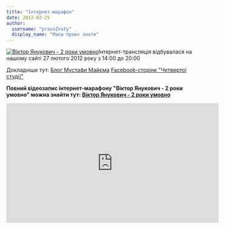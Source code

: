 ```yaml
---
title: "Інтернет-марафон"
date: 2012-02-25
author: 
  username: "pravoZnaty"
  display_name: "Маєш право знати"
---
```


[![](https://mpz.brovary.org/wp-content/uploads/2012/02/Віктор-Янукович-2-роки-умовно.jpg "Віктор Янукович - 2 роки умовно")](https://mpz.brovary.org/wp-content/uploads/2012/02/Віктор-Янукович-2-роки-умовно.jpg)Інтернет-трансляція відбувалася на нашому сайті 27 лютого 2012 року з 14:00 до 20:00

Докладніше тут: [Блог Мустафи Майєма](http://blogs.pravda.com.ua/authors/nayem/4f476775c2ff5/) [Facebook-сторінк "Четвертої студії"](https://www.facebook.com/4studiya)

**Повний відеозапис інтернет-марафону "Віктор Янукович - 2 роки умовно" можна знайти тут: [Віктор Янукович - 2 роки умовно](http://www.youtube.com/playlist?list=PL5B6BDC4C6003CFF2&feature=view_all "Віктор Янукович. 2 роки умовно")**

<iframe width="560" height="315" src="http://www.youtube.com/embed/videoseries?list=PL5B6BDC4C6003CFF2&amp;hl=en_US" frameborder="0" allowfullscreen></iframe>
